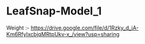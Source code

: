 # LeafSnap-Model_1

Weight :- https://drive.google.com/file/d/1Rzky_d_iA-Km6RfyIxcbjqMRtpUkv-x_/view?usp=sharing

